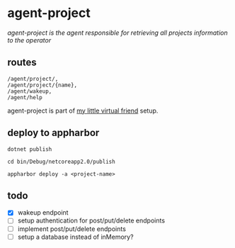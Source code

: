 # agent-project

_agent-project is the agent responsible for retrieving all projects information to the operator_

## routes
```
/agent/project/,
/agent/project/{name},
/agent/wakeup,
/agent/help
```

agent-project is part of [my little virtual friend](http://mylittlevirtualfriend.com) setup.

## deploy to appharbor
```
dotnet publish
```
```
cd bin/Debug/netcoreapp2.0/publish
```
```
appharbor deploy -a <project-name>
```

## todo
- [x] wakeup endpoint
- [ ] setup authentication for post/put/delete endpoints
- [ ] implement post/put/delete endpoints
- [ ] setup a database instead of inMemory?

